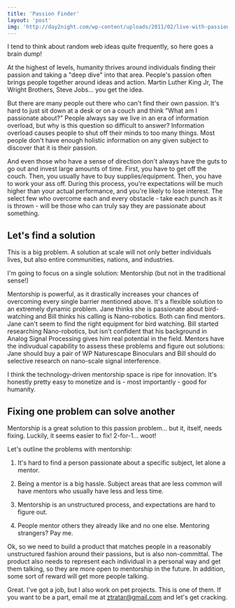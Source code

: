 ```yaml
---
title: 'Passion Finder'
layout: 'post'
img: 'http://day2night.com/wp-content/uploads/2011/02/live-with-passion.jpg'
---
```


I tend to think about random web ideas quite frequently, so here goes a brain dump!

At the highest of levels, humanity thrives around individuals finding their passion and taking a "deep dive" into that area. People's passion often brings people together around ideas and action. Martin Luther King Jr, The Wright Brothers, Steve Jobs... you get the idea.

But there are many people out there who can't find their own passion. It's hard to just sit down at a desk or on a couch and think "What am I passionate about?" People always say we live in an era of information overload, but why is this question so difficult to answer? Information overload causes people to shut off their minds to too many things. Most people don't have enough holistic information on any given subject to discover that it is their passion.

And even those who have a sense of direction don't always have the guts to go out and invest large amounts of time. First, you have to get off the couch. Then, you usually have to buy supplies/equipment. Then, you have to work your ass off. During this process, you're expectations will be much higher than your actual performance, and you're likely to lose interest. The select few who overcome each and every obstacle - take each punch as it is thrown - will be those who can truly say they are passionate about something.

Let's find a solution
---------------------

This is a big problem. A solution at scale will not only better individuals lives, but also entire communities, nations, and industries. 

I'm going to focus on a single solution: Mentorship (but not in the traditional sense!)

Mentorship is powerful, as it drastically increases your chances of overcoming every single barrier mentioned above. It's a flexible solution to an extremely dynamic problem. Jane thinks she is passionate about bird-watching and Bill thinks his calling is Nano-robotics.  Both can find mentors. Jane can't seem to find the right equipment for bird watching. Bill started researching Nano-robotics, but isn't confident that his background in Analog Signal Processing gives him real potential in the field. Mentors have the indivudual capability to assess these problems and figure out solutions: Jane should buy a pair of WP Naturescape Binoculars and Bill should do selective research on nano-scale signal interference. 

I think the technology-driven mentorship space is ripe for innovation. It's honestly pretty easy to monetize and is - most importantly - good for humanity.

Fixing one problem can solve another
------------------------------------

Mentorship is a great solution to this passion problem... but it, itself, needs fixing. Luckily, it seems easier to fix! 2-for-1... woot!

Let's outline the problems with mentorship:

1. It's hard to find a person passionate about a specific subject, let alone a mentor.

2. Being a mentor is a big hassle. Subject areas that are less common will have mentors who usually have less and less time.

3. Mentorship is an unstructured process, and expectations are hard to figure out.

4. People mentor others they already like and no one else. Mentoring strangers? Pay me.

Ok, so we need to build a product that matches people in a reasonably unstructured fashion around their passions, but is also non-committal. The product also needs to represent each individual in a personal way and get them talking, so they are more open to mentorship in the future. In addition, some sort of reward will get more people talking.

Great. I've got a job, but I also work on pet projects. This is one of them. If you want to be a part, email me at ztratar@gmail.com and let's get cracking.
